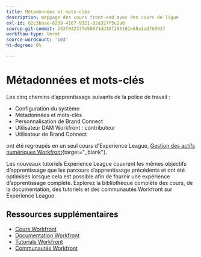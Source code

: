 ```yaml
---
title: Métadonnées et mots-clés
description: mappage des cours front-end avec des cours de ligue
exl-id: 02c3baae-8239-4167-9321-82a327f5c2a6
source-git-commit: 243f842377e58071dd10f285101e68a1adf6893f
workflow-type: tm+mt
source-wordcount: '103'
ht-degree: 0%

---
```


# Métadonnées et mots-clés

Les cinq chemins d’apprentissage suivants de la police de travail :

* Configuration du système
* Métadonnées et mots-clés
* Personnalisation de Brand Connect
* Utilisateur DAM Workfront : contributeur
* Utilisateur de Brand Connect

ont été regroupés en un seul cours d&#39;Experience League, [Gestion des actifs numériques Workfront](https://experienceleague.adobe.com/docs/workfront-learn/tutorials-workfront/workfront-dam-program/system-setup/analyze-and-plan-to-develop-a-workfront-dam-strategy.html?lang=en){target="_blank"}.

Les nouveaux tutoriels Experience League couvrent les mêmes objectifs d’apprentissage que les parcours d’apprentissage précédents et ont été optimisés lorsque cela est possible afin de fournir une expérience d’apprentissage complète.  Explorez la bibliothèque complète des cours, de la documentation, des tutoriels et des communautés Workfront sur Experience League.

## Ressources supplémentaires

* [Cours Workfront](https://experienceleague.adobe.com/?lang=en&amp;Solution=Workfront#courses)
* [Documentation Workfront](https://experienceleague.adobe.com/docs/workfront.html)
* [Tutorials Workfront](https://experienceleague.adobe.com/docs/workfront-learn/tutorials-workfront/home.html)
* [Communautés Workfront](https://experienceleaguecommunities.adobe.com/t5/workfront/ct-p/workfront)
